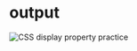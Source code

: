 # output
![CSS display property  practice](https://github.com/user-attachments/assets/345b28c1-7323-419d-ae5f-2699ef3b7dca)
